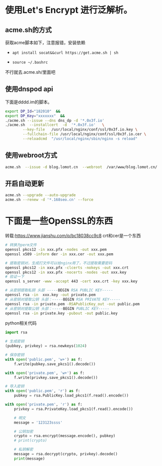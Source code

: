 # 使用Let's Encrypt 进行泛解析。
## acme.sh的方式
获取acme脚本如下，注意报错，安装依赖
- `apt install socat&&curl https://get.acme.sh | sh`

- `source ~/.bashrc`

不行就去.acme.sh/里面吧
## 使用dnspod api

下面是dddd.im的脚本。
```zsh
export DP_Id="182010"  &&
export DP_Key="xxxxxxx"  &&
./acme.sh --issue --dns dns_dp -d '*.0x3f.io'
./acme.sh  --installcert  -d  '*.0x3f.io'   \
        --key-file   /usr/local/nginx/conf/ssl/0x3f.io.key \
        --fullchain-file /usr/local/nginx/conf/ssl/0x3f.io.cer \
        --reloadcmd  "/usr/local/nginx/sbin/nginx -s reload" 
```
## 使用webroot方式
```sh
acme.sh  --issue -d blog.lomot.cn  --webroot  /var/www/blog.lomot.cn/
```

## 开启自动更新
```sh
acme.sh --upgrade --auto-upgrade
acme.sh --renew -d '*.168seo.cn' --force
```

# 下面是一些OpenSSL的东西
转载:https://www.jianshu.com/p/bc18038cc9c8
crt和cer是一个东西
```bash
# 转换为perm文件
openssl pkcs12 -in xxx.pfx -nodes -out xxx.pem 
openssl x509 -inform der -in xxx.cer -out xxx.pem

# 提取密钥对，生成打文件可以给nginx用了，不过提取需要密码
openssl pkcs12 -in xxx.pfx -clcerts -nokeys -out xxx.crt
openssl pkcs12 -in xxx.pfx -nocerts -nodes -out xxx.key
# 验证一下
openssl s_server -www -accept 443 -cert xxx.crt -key xxx.key

# 从密钥提取私钥 头部 -----BEGIN RSA PUBLIC KEY-----
openssl rsa -in  xxx.key -out private.pem
# 从密钥对提取公钥 头部：-----BEGIN RSA PRIVATE KEY-----
openssl rsa -in private.pem -RSAPublicKey_out -out public.pem
# 从密钥对提取公钥 头部：-----BEGIN PUBLIC KEY-----
openssl rsa -in private.key -pubout -out public.key
```
python相关代码
```py
import rsa

# 生成密钥
(pubkey, privkey) = rsa.newkeys(1024)

# 保存密钥
with open('public.pem', 'w+') as f:
    f.write(pubkey.save_pkcs1().decode())

with open('private.pem', 'w+') as f:
    f.write(privkey.save_pkcs1().decode())

# 导入密钥
with open('public.pem', 'r') as f:
    pubkey = rsa.PublicKey.load_pkcs1(f.read().encode())

with open('private.pem', 'r') as f:
    privkey = rsa.PrivateKey.load_pkcs1(f.read().encode())

    # 明文
    message = '123123ssss'

    # 公钥加密
    crypto = rsa.encrypt(message.encode(), pubkey)
    # print(crypto)

    # 私钥解密
    message = rsa.decrypt(crypto, privkey).decode()
    print(message)
```
